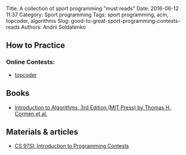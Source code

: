 Title: A collection of sport programming "must reads"
Date: 2016-06-12 11:37
Category: Sport programming
Tags: sport programming, acm, topcoder, algorithms
Slug: good-to-great-sport-programming-contests-reads
Authors: Andrii Soldatenko

## How to Practice

### Online Contests:
- [topcoder](https://www.topcoder.com/)

## Books
- [Introduction to Algorithms, 3rd Edition (MIT Press) by Thomas H. Cormen et al.](https://amzn.com/0262033844)

## Materials & articles
- [CS 97SI: Introduction to Programming Contests](http://stanford.edu/class/cs97si/)
